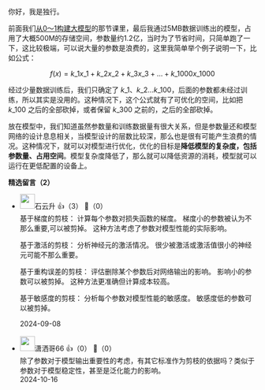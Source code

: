 你好，我是独行。

前面我们[从0～1构建大模型](http://https://time.geekbang.org/column/article/787626?utm_campaign=geektime_search&utm_content=geektime_search&utm_medium=geektime_search&utm_source=geektime_search&utm_term=geektime_search)的那节课里，最后我通过5MB数据训练出的模型，占用了大概500M的存储空间，参数量约1.2亿，当时为了节省时间，只简单跑了一下，这比较极端，可以说大量的参数是浪费的，这里我简单举个例子说明一下，比如公式：

$$f(x)=k\_{1}x\_{1}+k\_{2}x\_{2}+k\_{3}x\_{3}+…+k\_{1000}x\_{1000}$$

经过少量数据训练后，我们只确定了 $k\_{1}$、$k\_{2}$…$k\_{100}$，后面的参数都未经过训练，所以其实是没用的。这种情况下，这个公式就有了可优化的空间，比如把 $k\_{100}$ 之后的全部砍掉，或者保留 $k\_{300}$ 之前的，之后的全部砍掉。

放在模型中，我们知道虽然参数量和训练数据量有很大关系，但是参数量还和模型网络的设计息息相关，当模型设计的层数比较深，那么也是很有可能产生浪费的情况。这种情况下，就可以对模型进行优化，优化的目标是**降低模型的复杂度，包括参数量、占用空间**。模型复杂度降低了，那么就可以降低资源的消耗，模型就可以运行在更低配置的设备上。
<div><strong>精选留言（2）</strong></div><ul>
<li><img src="https://static001.geekbang.org/account/avatar/00/0f/a0/c3/c5db35df.jpg" width="30px"><span>石云升</span> 👍（3） 💬（0）<div>基于梯度的剪枝：
  计算每个参数对损失函数的梯度。
  梯度小的参数被认为不那么重要,可以被剪掉。
  这种方法考虑了参数对模型性能的实际影响。

基于激活的剪枝：
分析神经元的激活情况。
很少被激活或激活值很小的神经元可能不那么重要。


基于重构误差的剪枝：
  评估删除某个参数后对网络输出的影响。
  影响小的参数可以被剪掉。
  这种方法更准确但计算成本较高。

基于敏感度的剪枝：
  分析每个参数对模型性能的敏感度。
  敏感度低的参数可以被剪掉。</div>2024-09-08</li><br/><li><img src="https://static001.geekbang.org/account/avatar/00/3a/78/b0/13b19797.jpg" width="30px"><span>潇洒哥66</span> 👍（0） 💬（0）<div>除了参数对于模型输出重要性的考虑，有其它标准作为剪枝的依据吗？类似于参数对于模型稳定性，甚至是泛化能力的影响。</div>2024-10-16</li><br/>
</ul>